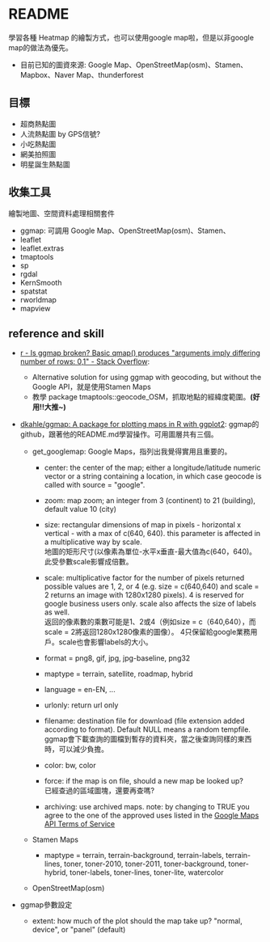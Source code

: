 # README

學習各種 Heatmap 的繪製方式，也可以使用google map啦，但是以非google map的做法為優先。

- 目前已知的圖資來源: Google Map、OpenStreetMap(osm)、Stamen、Mapbox、Naver Map、thunderforest

## 目標

- 超商熱點圖
- 人流熱點圖 by GPS信號?
- 小吃熱點圖
- 網美拍照圖
- 明星誕生熱點圖

## 收集工具

繪製地圖、空間資料處理相關套件

- ggmap: 可調用 Google Map、OpenStreetMap(osm)、Stamen、
- leaflet
- leaflet.extras
- tmaptools
- sp
- rgdal
- KernSmooth
- spatstat
- rworldmap
- mapview

## reference and skill

- [r - Is ggmap broken? Basic qmap() produces "arguments imply differing number of rows: 0,1" - Stack Overflow](https://stackoverflow.com/questions/52704695/is-ggmap-broken-basic-qmap-produces-arguments-imply-differing-number-of-rows):
  - Alternative solution for using ggmap with geocoding, but without the Google API，就是使用Stamen Maps
  - 教學 package tmaptools::geocode_OSM，抓取地點的經緯度範圍。**(好用!!大推~)**

- [dkahle/ggmap: A package for plotting maps in R with ggplot2](https://github.com/dkahle/ggmap): ggmap的github，跟著他的README.md學習操作。可用圖層共有三個。
  - get_googlemap: Google Maps，指列出我覺得實用且重要的。

    - center: the center of the map; either a longitude/latitude numeric vector or a string containing a location, in which case geocode is called with source = "google".

    - zoom: map zoom; an integer from 3 (continent) to 21 (building), default value 10 (city)

    - size: rectangular dimensions of map in pixels - horizontal x vertical - with a max of c(640, 640). this parameter is affected in a multiplicative way by scale.  
    地圖的矩形尺寸(以像素為單位-水平x垂直-最大值為c(640，640)。 此受參數scale影響成倍數。

    - scale: multiplicative factor for the number of pixels returned possible values are 1, 2, or 4 (e.g. size = c(640,640) and scale = 2 returns an image with 1280x1280 pixels). 4 is reserved for google business users only. scale also affects the size of labels as well.  
    返回的像素數的乘數可能是1、2或4（例如size = c（640,640），而scale = 2將返回1280x1280像素的圖像）。  4只保留給google業務用戶。scale也會影響labels的大小。

    - format = png8, gif, jpg, jpg-baseline, png32
    - maptype = terrain, satellite, roadmap, hybrid
    - language = en-EN, ...
    - urlonly: return url only
    - filename: destination file for download (file extension added according to format). Default NULL means a random tempfile.  
    ggmap會下載查詢的圖檔到暫存的資料夾，當之後查詢同樣的東西時，可以減少負擔。
    - color: bw, color
    - force: if the map is on file, should a new map be looked up?  
    已經查過的區域圖塊，還要再查嗎?
    - archiving: use archived maps. note: by changing to TRUE you agree to the one of the approved uses listed in the [Google Maps API Terms of Service](http://developers.google.com/maps/terms)

  - Stamen Maps
    - maptype = terrain, terrain-background, terrain-labels, terrain-lines, toner, toner-2010, toner-2011, toner-background, toner-hybrid, toner-labels, toner-lines, toner-lite, watercolor
  - OpenStreetMap(osm)

- ggmap參數設定
  - extent: how much of the plot should the map take up? "normal, device", or "panel" (default)
